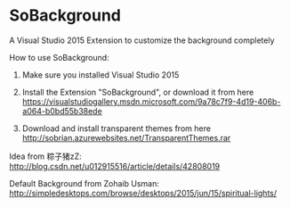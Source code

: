 # SoBackground
A Visual Studio 2015 Extension to customize the background completely

How to use SoBackground: 

1. Make sure you installed Visual Studio 2015

2. Install the Extension "SoBackground", or download it from here https://visualstudiogallery.msdn.microsoft.com/9a78c7f9-4d19-406b-a064-b0bd55b38ede

3. Download and install transparent themes from here http://sobrian.azurewebsites.net/TransparentThemes.rar

Idea from 粽子猪zZ: http://blog.csdn.net/u012915516/article/details/42808019

Default Background from Zohaib Usman: http://simpledesktops.com/browse/desktops/2015/jun/15/spiritual-lights/


